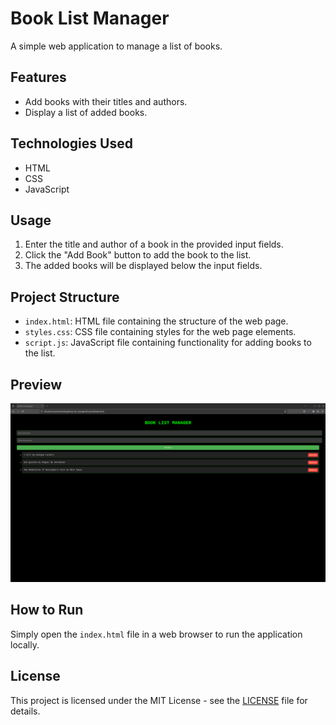 # Book List Manager

A simple web application to manage a list of books.

## Features

- Add books with their titles and authors.
- Display a list of added books.

## Technologies Used

- HTML
- CSS
- JavaScript

## Usage

1. Enter the title and author of a book in the provided input fields.
2. Click the "Add Book" button to add the book to the list.
3. The added books will be displayed below the input fields.

## Project Structure

- `index.html`: HTML file containing the structure of the web page.
- `styles.css`: CSS file containing styles for the web page elements.
- `script.js`: JavaScript file containing functionality for adding books to the list.

## Preview

![Book List Manager Preview](1.png)

## How to Run

Simply open the `index.html` file in a web browser to run the application locally.

## License

This project is licensed under the MIT License - see the [LICENSE](LICENSE) file for details.
